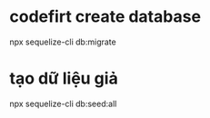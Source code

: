 
# codefirt create database
npx sequelize-cli db:migrate

# tạo dữ liệu giả
npx sequelize-cli db:seed:all
